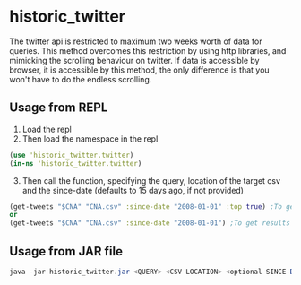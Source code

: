# historic_twitter
The twitter api is restricted to maximum two weeks worth of data for queries. This method overcomes this restriction by using http libraries, and mimicking the scrolling behaviour on twitter. If data is accessible by browser, it is accessible by this method, the only difference is that you won't have to do the endless scrolling.

## Usage from REPL
1. Load the repl
2. Then load the namespace in the repl

 ```Clojure
 (use 'historic_twitter.twitter)
 (in-ns 'historic_twitter.twitter)
 ```
 
3. Then call the function, specifying the query, location of the target csv and the since-date (defaults to 15 days ago, if not provided)
 ```Clojure
 (get-tweets "$CNA" "CNA.csv" :since-date "2008-01-01" :top true) ;To get results from Top timeline
 or
 (get-tweets "$CNA" "CNA.csv" :since-date "2008-01-01") ;To get results from Live timeline
 ```

## Usage from JAR file
```Java
java -jar historic_twitter.jar <QUERY> <CSV LOCATION> <optional SINCE-DATE (defaults to 15 days ago)> <optional TOP timeline flag (defaults to false)> <optional RETRY-ATTEMPTS (defaults to 10)>
```
